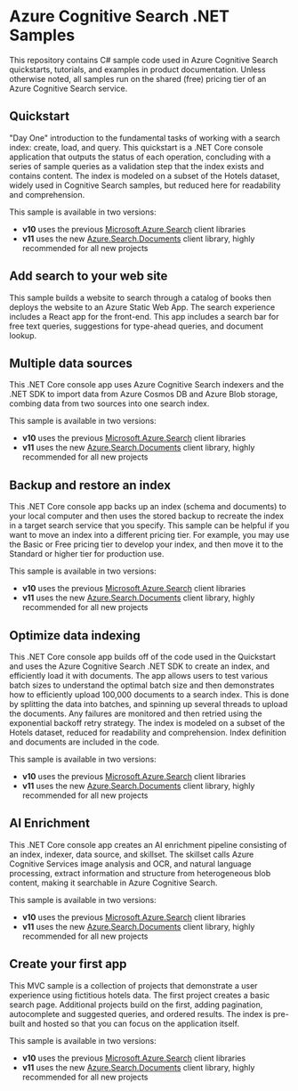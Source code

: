# Azure Cognitive Search .NET Samples

This repository contains C# sample code used in Azure Cognitive Search quickstarts, tutorials, and examples in product documentation. Unless otherwise noted, all samples run on the shared (free) pricing tier of an Azure Cognitive Search service.  

## Quickstart

"Day One" introduction to the fundamental tasks of working with a search index: create, load, and query. This quickstart is a .NET Core console application that outputs the status of each operation, concluding with a series of sample queries as a validation step that the index exists and contains content. The index is modeled on a subset of the Hotels dataset, widely used in Cognitive Search samples, but reduced here for readability and comprehension. 

This sample is available in two versions:

+ **v10** uses the previous [Microsoft.Azure.Search](https://docs.microsoft.com/en-us/dotnet/api/overview/azure/search/client10) client libraries
+ **v11** uses the new [Azure.Search.Documents](https://docs.microsoft.com/dotnet/api/overview/azure/search.documents-readme) client library, highly recommended for all new projects

## Add search to your web site

This sample builds a website to search through a catalog of books then deploys the website to an Azure Static Web App. The search experience includes a React app for the front-end. This app includes a search bar for free text queries, suggestions for type-ahead queries, and document lookup. 

## Multiple data sources

This .NET Core console app uses Azure Cognitive Search indexers and the .NET SDK to import data from Azure Cosmos DB and Azure Blob storage, combing data from two sources into one search index.

This sample is available in two versions:

+ **v10** uses the previous [Microsoft.Azure.Search](https://docs.microsoft.com/en-us/dotnet/api/overview/azure/search/client10) client libraries
+ **v11** uses the new [Azure.Search.Documents](https://docs.microsoft.com/dotnet/api/overview/azure/search.documents-readme) client library, highly recommended for all new projects

## Backup and restore an index

This .NET Core console app backs up an index (schema and documents) to your local computer and then uses the stored backup to recreate the index in a target search service that you specify. This sample can be helpful if you want to move an index into a different pricing tier. For example, you may use the Basic or Free pricing tier to develop your index, and then move it to the Standard or higher tier for production use.

This sample is available in two versions:

+ **v10** uses the previous [Microsoft.Azure.Search](https://docs.microsoft.com/en-us/dotnet/api/overview/azure/search/client10) client libraries
+ **v11** uses the new [Azure.Search.Documents](https://docs.microsoft.com/dotnet/api/overview/azure/search.documents-readme) client library, highly recommended for all new projects

## Optimize data indexing

This .NET Core console app builds off of the code used in the Quickstart and uses the Azure Cognitive Search .NET SDK to create an index, and efficiently load it with documents. The app allows users to test various batch sizes to understand the optimal batch size and then demonstrates how to efficiently upload 100,000 documents to a search index. This is done by splitting the data into batches, and spinning up several threads to upload the documents. Any failures are monitored and then retried using the exponential backoff retry strategy. The index is modeled on a subset of the Hotels dataset, reduced for readability and comprehension. Index definition and documents are included in the code.

This sample is available in two versions:

+ **v10** uses the previous [Microsoft.Azure.Search](https://docs.microsoft.com/en-us/dotnet/api/overview/azure/search/client10) client libraries
+ **v11** uses the new [Azure.Search.Documents](https://docs.microsoft.com/dotnet/api/overview/azure/search.documents-readme) client library, highly recommended for all new projects

## AI Enrichment

This .NET Core console app creates an AI enrichment pipeline consisting of an index, indexer, data source, and skillset. The skillset calls Azure Cognitive Services image analysis and OCR, and natural language processing, extract information and structure from heterogeneous blob content, making it searchable in Azure Cognitive Search.

This sample is available in two versions:

+ **v10** uses the previous [Microsoft.Azure.Search](https://docs.microsoft.com/en-us/dotnet/api/overview/azure/search/client10) client libraries
+ **v11** uses the new [Azure.Search.Documents](https://docs.microsoft.com/dotnet/api/overview/azure/search.documents-readme) client library, highly recommended for all new projects

## Create your first app

This MVC sample is a collection of projects that demonstrate a user experience using fictitious hotels data. The first project creates a basic search page. Additional projects build on the first, adding pagination, autocomplete and suggested queries, and ordered results. The index is pre-built and hosted so that you can focus on the application itself.

This sample is available in two versions:

+ **v10** uses the previous [Microsoft.Azure.Search](https://docs.microsoft.com/en-us/dotnet/api/overview/azure/search/client10) client libraries
+ **v11** uses the new [Azure.Search.Documents](https://docs.microsoft.com/dotnet/api/overview/azure/search.documents-readme) client library, highly recommended for all new projects